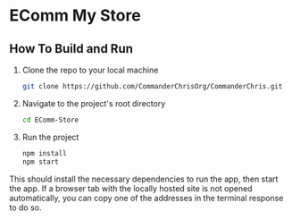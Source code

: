 # EComm My Store

## How To Build and Run

1. Clone the repo to your local machine
    ```bash
    git clone https://github.com/CommanderChrisOrg/CommanderChris.git
    ```

2. Navigate to the project's root directory
    ```bash
    cd EComm-Store
    ```

3. Run the project
    ```bash
    npm install
    npm start
    ```

This should install the necessary dependencies to run the app, then start the app. If a browser tab with the locally hosted site is not opened automatically, you can copy one of the addresses in the terminal response to do so.
